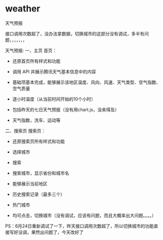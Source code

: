# weather
天气预报

接口调用次数超了，没办法拿数据，切换城市的这部分没有调试，多半有问题，，，，，，，

天气预报:
一、主页
首页：
- 还原首页所有样式和功能
- 调用 API 并展示腾讯天气基本信息中的内容

- 基础项基本完成，能够展示该地区温度、风向、风速、天气类型、空气指数、空气质量
- 逐小时温度（从当前时间开始的10个小时）
- 包括昨天的七日天气预报（没有用chart.js，没来得及）
- 天气指数，洗车、运动等

二、搜索页
搜索页：
- 还原搜索页所有样式和功能
- 选择城市
- 搜索

- 搜索城市，显示省份和城市名
- 能够展示当前地区
- 历史搜索记录（最多三个）
- 热门城市
- 均可点击，切换城市（没有调试，应该有问题，而且大概率出大问题。。。。）


PS：6月24日重新调试了一下，昨天接口调用次数超了，所以切换城市的功能直接写好没调，果然出问题了，今天改好了
